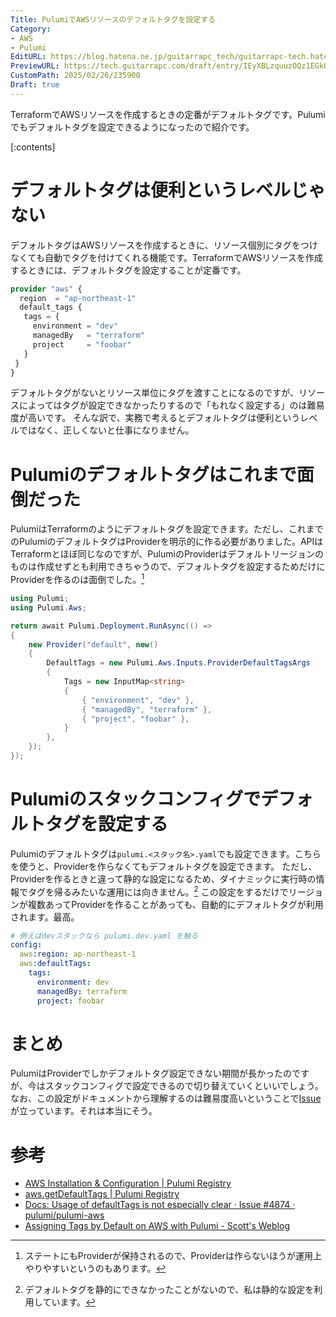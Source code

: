 ```yaml
---
Title: PulumiでAWSリソースのデフォルトタグを設定する
Category:
- AWS
- Pulumi
EditURL: https://blog.hatena.ne.jp/guitarrapc_tech/guitarrapc-tech.hatenablog.com/atom/entry/6802418398332984152
PreviewURL: https://tech.guitarrapc.com/draft/entry/IEyXBLzquuzOQz1EGkQty0o8y8U
CustomPath: 2025/02/26/235900
Draft: true
---
```


TerraformでAWSリソースを作成するときの定番がデフォルトタグです。Pulumiでもデフォルトタグを設定できるようになったので紹介です。

[:contents]

# デフォルトタグは便利というレベルじゃない

デフォルトタグはAWSリソースを作成するときに、リソース個別にタグをつけなくても自動でタグを付けてくれる機能です。TerraformでAWSリソースを作成するときには、デフォルトタグを設定することが定番です。

```terraform
provider "aws" {
  region  = "ap-northeast-1"
  default_tags {
   tags = {
     environment = "dev"
     managedBy   = "terraform"
     project     = "foobar"
   }
 }
}
```

デフォルトタグがないとリソース単位にタグを渡すことになるのですが、リソースによってはタグが設定できなかったりするので「もれなく設定する」のは難易度が高いです。
そんな訳で、実務で考えるとデフォルトタグは便利というレベルではなく、正しくないと仕事になりません。

# Pulumiのデフォルトタグはこれまで面倒だった

PulumiはTerraformのようにデフォルトタグを設定できます。ただし、これまでのPulumiのデフォルトタグはProviderを明示的に作る必要がありました。APIはTerraformとほぼ同じなのですが、PulumiのProviderはデフォルトリージョンのものは作成せずとも利用できちゃうので、デフォルトタグを設定するためだけにProviderを作るのは面倒でした。[^1]

```cs
using Pulumi;
using Pulumi.Aws;

return await Pulumi.Deployment.RunAsync(() =>
{
    new Provider("default", new()
    {
        DefaultTags = new Pulumi.Aws.Inputs.ProviderDefaultTagsArgs
        {
            Tags = new InputMap<string>
            {
                { "environment", "dev" },
                { "managedBy", "terraform" },
                { "project", "foobar" },
            }
        },
    });
});
```

# Pulumiのスタックコンフィグでデフォルトタグを設定する

Pulumiのデフォルトタグは`pulumi.<スタック名>.yaml`でも設定できます。こちらを使うと、Providerを作らなくてもデフォルトタグを設定できます。
ただし、Providerを作るときと違って静的な設定になるため、ダイナミックに実行時の情報でタグを帰るみたいな運用には向きません。[^2]
この設定をするだけでリージョンが複数あってProviderを作ることがあっても、自動的にデフォルトタグが利用されます。最高。

```yaml
# 例えばdevスタックなら pulumi.dev.yaml を触る
config:
  aws:region: ap-northeast-1
  aws:defaultTags:
    tags:
      environment: dev
      managedBy: terraform
      project: foobar
```

# まとめ

PulumiはProviderでしかデフォルトタグ設定できない期間が長かったのですが、今はスタックコンフィグで設定できるので切り替えていくといいでしょう。
なお、この設定がドキュメントから理解するのは難易度高いということで[Issue](https://github.com/pulumi/pulumi-aws/issues/4874)が立っています。それは本当にそう。

# 参考

* [AWS Installation & Configuration | Pulumi Registry](https://www.pulumi.com/registry/packages/aws/installation-configuration/)
* [aws.getDefaultTags | Pulumi Registry](https://www.pulumi.com/registry/packages/aws/api-docs/getdefaulttags/)
* [Docs: Usage of defaultTags is not especially clear · Issue #4874 · pulumi/pulumi-aws](https://github.com/pulumi/pulumi-aws/issues/4874)
* [Assigning Tags by Default on AWS with Pulumi - Scott's Weblog](https://blog.scottlowe.org/2023/09/11/assigning-tags-by-default-on-aws-with-pulumi/)


[^1]: ステートにもProviderが保持されるので、Providerは作らないほうが運用上やりやすいというのもあります。
[^2]: デフォルトタグを静的にできなかったことがないので、私は静的な設定を利用しています。

